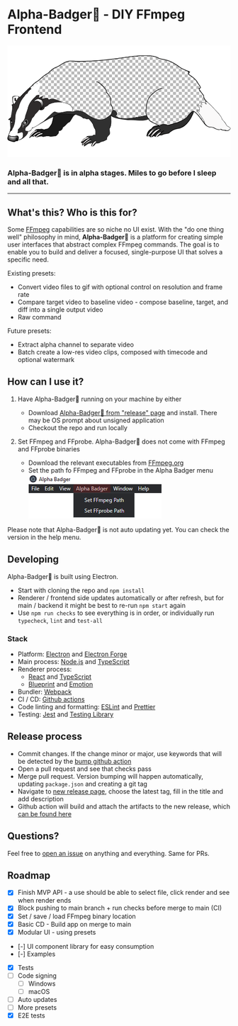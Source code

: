 # Alpha-Badger🦡 - DIY FFmpeg Frontend

[![Alpha-Badger Logo](brand/Alpha_Badger_logo_960x480.png)](https://github.com/NoamRa/alpha-badger#readme)

### **Alpha-Badger🦡** is in alpha stages. Miles to go before I sleep and all that.

---

## What's this? Who is this for?

Some [FFmpeg](https://ffmpeg.org/) capabilities are so niche no UI exist.
With the "do one thing well" philosophy in mind, **Alpha-Badger🦡** is a platform for creating simple user interfaces that abstract complex FFmpeg commands.
The goal is to enable you to build and deliver a focused, single-purpose UI that solves a specific need.

Existing presets:

- Convert video files to gif with optional control on resolution and frame rate
- Compare target video to baseline video - compose baseline, target, and diff into a single output video
- Raw command

Future presets:

- Extract alpha channel to separate video
- Batch create a low-res video clips, composed with timecode and optional watermark

## How can I use it?

1. Have Alpha-Badger🦡 running on your machine by either

   - Download [Alpha-Badger🦡 from "release" page](https://github.com/NoamRa/alpha-badger/releases) and install. There may be OS prompt about unsigned application
   - Checkout the repo and run locally

2. Set FFmpeg and FFprobe. Alpha-Badger🦡 does not come with FFmpeg and FFprobe binaries

   - Download the relevant executables from [FFmpeg.org](https://ffmpeg.org/download.html)
   - Set the path fo FFmpeg and FFprobe in the Alpha Badger menu ![set paths](docs/assets/set_paths_menu.png)

Please note that Alpha-Badger🦡 is not auto updating yet. You can check the version in the help menu.

## Developing

Alpha-Badger🦡 is built using Electron.

- Start with cloning the repo and `npm install`
- Renderer / frontend side updates automatically or after refresh, but for main / backend it might be best to re-run `npm start` again
- Use `npm run checks` to see everything is in order, or individually run `typecheck`, `lint` and `test-all`

### Stack

- Platform: [Electron](https://www.electronjs.org/) and [Electron Forge](https://www.electronforge.io/)
- Main process: [Node.js](https://nodejs.org/) and [TypeScript](https://www.typescriptlang.org/)
- Renderer process:
  - [React](https://reactjs.org/) and [TypeScript](https://www.typescriptlang.org/)
  - [Blueprint](https://blueprintjs.com/) and [Emotion](https://emotion.sh/)
- Bundler: [Webpack](https://webpack.js.org/)
- CI / CD: [Github actions](https://github.com/NoamRa/alpha-badger/tree/main/.github/workflows)
- Code linting and formatting: [ESLint](https://eslint.org/) and [Prettier](https://prettier.io/)
- Testing: [Jest](https://jestjs.io/) and [Testing Library](https://testing-library.com/)

## Release process

- Commit changes. If the change minor or major, use keywords that will be detected by the [bump github action](https://github.com/phips28/gh-action-bump-version#workflow)
- Open a pull request and see that checks pass
- Merge pull request. Version bumping will happen automatically, updating `package.json` and creating a git tag
- Navigate to [new release page](https://github.com/NoamRa/alpha-badger/releases/new), choose the latest tag, fill in the title and add description
- Github action will build and attach the artifacts to the new release, which [can be found here](https://github.com/NoamRa/alpha-badger/releases/latest)

## Questions?

Feel free to [open an issue](https://github.com/NoamRa/alpha-badger/issues/new) on anything and everything. Same for PRs.

## Roadmap

- [x] Finish MVP API - a use should be able to select file, click render and see when render ends
- [x] Block pushing to main branch + run checks before merge to main (CI)
- [x] Set / save / load FFmpeg binary location
- [x] Basic CD - Build app on merge to main
- [x] Modular UI - using presets
- [-] UI component library for easy consumption
- [-] Examples
- [x] Tests
- [ ] Code signing
  - [ ] Windows
  - [ ] macOS
- [ ] Auto updates
- [ ] More presets
- [x] E2E tests
